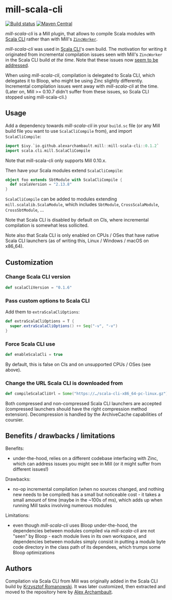 # mill-scala-cli

[![Build status](https://github.com/scala-cli/mill-scala-cli/workflows/CI/badge.svg)](https://github.com/scala-cli/mill-scala-cli/actions?query=workflow%3ACI)
[![Maven Central](https://img.shields.io/maven-central/v/io.github.alexarchambault.mill/mill-scala-cli_mill0.10_2.13.svg)](https://maven-badges.herokuapp.com/maven-central/io.github.alexarchambault.mill/mill-scala-cli_mill0.10_2.13)

*mill-scala-cli* is a Mill plugin, that allows to compile Scala modules
with [Scala CLI](https://github.com/VirtusLab/scala-cli) rather than with Mill's
[`ZincWorker`](https://github.com/com-lihaoyi/mill/blob/4d94945c463b4f4b2aac3d74e0d75511714e00f0/scalalib/src/ZincWorkerModule.scala).

*mill-scala-cli* was used in [Scala CLI](https://github.com/VirtusLab/scala-cli)'s own build. The motivation for writing it originated
from incremental compilation issues seen with Mill's `ZincWorker` in the Scala CLI build *at the time*. Note that these issues now [seem
to be addressed](https://github.com/com-lihaoyi/mill/issues/2003).

When using *mill-scala-cli*, compilation is delegated to
Scala CLI, which delegates it to Bloop, who might be using Zinc slightly differently. Incremental compilation issues
went away with *mill-scala-cli* at the time. (Later on, Mill >= 0.10.7 didn't suffer from these issues, so Scala CLI stopped using mill-scala-cli.)

## Usage

Add a dependency towards *mill-scala-cli* in your `build.sc` file (or any Mill build file you want to use `ScalaCliCompile` from),
and import `ScalaCliCompile`:
```scala
import $ivy.`io.github.alexarchambault.mill::mill-scala-cli::0.1.2`
import scala.cli.mill.ScalaCliCompile
```

Note that mill-scala-cli only supports Mill 0.10.x.

Then have your Scala modules extend `ScalaCliCompile`:
```scala
object foo extends SbtModule with ScalaCliCompile {
  def scalaVersion = "2.13.8"
}
```

`ScalaCliCompile` can be added to modules extending `mill.scalalib.ScalaModule`, which includes `SbtModule`, `CrossScalaModule`, `CrossSbtModule`, …

Note that Scala CLI is disabled by default on CIs, where incremental compilation is somewhat less sollicited.

Note also that Scala CLI is only enabled on CPUs / OSes that have native Scala CLI launchers (as of writing this, Linux / Windows / macOS on x86_64).

## Customization

### Change Scala CLI version

```scala
def scalaCliVersion = "0.1.6"
```

### Pass custom options to Scala CLI

Add them to `extraScalaCliOptions`:
```scala
def extraScalaCliOptions = T {
  super.extraScalaCliOptions() ++ Seq("-v", "-v")
}
```

### Force Scala CLI use

```scala
def enableScalaCli = true
```

By default, this is false on CIs and on unsupported CPUs / OSes (see above).

### Change the URL Scala CLI is downloaded from

```scala
def compileScalaCliUrl = Some("https://…/scala-cli-x86_64-pc-linux.gz")
```

Both compressed and non-compressed Scala CLI launchers are accepted (compressed launchers should have the right compression method extension).
Decompression is handled by the ArchiveCache capabilities of coursier.

## Benefits / drawbacks / limitations

Benefits:
- under-the-hood, relies on a different codebase interfacing with Zinc, which can address issues you might see in Mill (or it might suffer from different issues!)

Drawbacks:
- no-op incremental compilation (when no sources changed, and nothing new needs to be compiled) has a small but noticeable cost - it takes a small amount of time (maybe in the ~100s of ms), which adds up when running Mill tasks involving numerous modules

Limitations:
- even though *mill-scala-cli* uses Bloop under-the-hood, the dependencies between modules compiled via *mill-scala-cli* are not "seen" by Bloop - each module lives in its own workspace, and dependencies between modules simply consist in putting a module byte code directory in the class path of its dependees, which trumps some Bloop optimizations

## Authors

Compilation via Scala CLI from Mill was originally added in the Scala CLI build by [Krzysztof Romanowski](https://github.com/romanowski). It was
later customized, then extracted and moved to the repository here by [Alex Archambault](https://github.com/alexarchambault).
